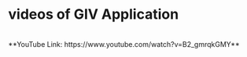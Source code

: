 # videos of GIV Application
</br>
**YouTube Link: https://www.youtube.com/watch?v=B2_gmrqkGMY**</br>
</br>
